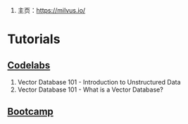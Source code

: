 1. 主页：https://milvus.io/

# Tutorials
## [Codelabs](https://codelabs.milvus.io/)
1. Vector Database 101 - Introduction to Unstructured Data
2. Vector Database 101 - What is a Vector Database?

## [Bootcamp](https://milvus.io/bootcamp)
